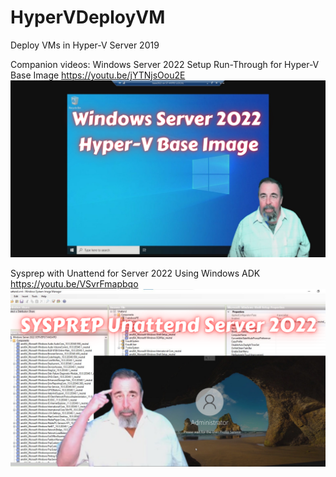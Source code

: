 # HyperVDeployVM
Deploy VMs in Hyper-V Server 2019

Companion videos:
Windows Server 2022 Setup Run-Through for Hyper-V Base Image
https://youtu.be/jYTNjsOou2E
![](https://github.com/ShotokuTech/HyperVDeployVM/blob/main/Windows%20Server%202022%20Hyper-V%20Base%20Image.png)

Sysprep with Unattend for Server 2022 Using Windows ADK
https://youtu.be/VSvrFmapbqo
![](https://github.com/ShotokuTech/HyperVDeployVM/blob/main/SYSPREP%20Unattend%20Server%202022.png)
